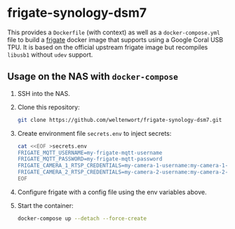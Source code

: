 # frigate-synology-dsm7
This provides a `Dockerfile` (with context) as well as a `docker-compose.yml` file to build a [frigate](https://github.com/blakeblackshear/frigate) docker image that supports using a Google Coral USB TPU. It is based on the official upstream frigate image but recompiles `libusb1` without `udev` support.

## Usage on the NAS with `docker-compose`

1. SSH into the NAS.

2. Clone this repository:

   ```sh
   git clone https://github.com/weltenwort/frigate-synology-dsm7.git
   ```

3. Create environment file `secrets.env` to inject secrets:

   ```sh
   cat <<EOF >secrets.env
   FRIGATE_MQTT_USERNAME=my-frigate-mqtt-username
   FRIGATE_MQTT_PASSWORD=my-frigate-mqtt-password
   FRIGATE_CAMERA_1_RTSP_CREDENTIALS=my-camera-1-username:my-camera-1-password
   FRIGATE_CAMERA_2_RTSP_CREDENTIALS=my-camera-2-username:my-camera-2-password
   EOF
   ```

4. Configure frigate with a config file using the env variables above.

5. Start the container:

   ```sh
   docker-compose up --detach --force-create
   ```
